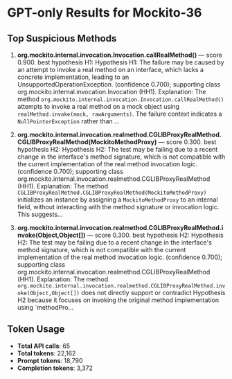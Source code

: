 # GPT-only Results for Mockito-36

## Top Suspicious Methods

1. **org.mockito.internal.invocation.Invocation.callRealMethod()** — score 0.900. best hypothesis H1: Hypothesis H1: The failure may be caused by an attempt to invoke a real method on an interface, which lacks a concrete implementation, leading to an UnsupportedOperationException. (confidence 0.700); supporting class org.mockito.internal.invocation.Invocation (HH1).
    Explanation: The method `org.mockito.internal.invocation.Invocation.callRealMethod()` attempts to invoke a real method on a mock object using `realMethod.invoke(mock, rawArguments)`. The failure context indicates a `NullPointerException` rather than ...

2. **org.mockito.internal.invocation.realmethod.CGLIBProxyRealMethod.CGLIBProxyRealMethod(MockitoMethodProxy)** — score 0.300. best hypothesis H2: Hypothesis H2: The test may be failing due to a recent change in the interface's method signature, which is not compatible with the current implementation of the real method invocation logic. (confidence 0.700); supporting class org.mockito.internal.invocation.realmethod.CGLIBProxyRealMethod (HH1).
    Explanation: The method `CGLIBProxyRealMethod.CGLIBProxyRealMethod(MockitoMethodProxy)` initializes an instance by assigning a `MockitoMethodProxy` to an internal field, without interacting with the method signature or invocation logic. This suggests...

3. **org.mockito.internal.invocation.realmethod.CGLIBProxyRealMethod.invoke(Object,Object[])** — score 0.300. best hypothesis H2: Hypothesis H2: The test may be failing due to a recent change in the interface's method signature, which is not compatible with the current implementation of the real method invocation logic. (confidence 0.700); supporting class org.mockito.internal.invocation.realmethod.CGLIBProxyRealMethod (HH1).
    Explanation: The method `org.mockito.internal.invocation.realmethod.CGLIBProxyRealMethod.invoke(Object,Object[])` does not directly support or contradict Hypothesis H2 because it focuses on invoking the original method implementation using `methodPro...


## Token Usage

- **Total API calls**: 65
- **Total tokens**: 22,162
- **Prompt tokens**: 18,790
- **Completion tokens**: 3,372
